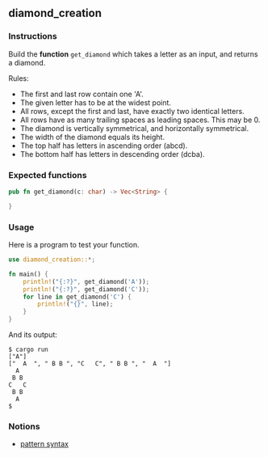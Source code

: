 ## diamond_creation

### Instructions

Build the **function** `get_diamond` which takes a letter as an input, and returns a diamond.

Rules:

- The first and last row contain one 'A'.
- The given letter has to be at the widest point.
- All rows, except the first and last, have exactly two identical letters.
- All rows have as many trailing spaces as leading spaces. This may be 0.
- The diamond is vertically symmetrical, and horizontally symmetrical.
- The width of the diamond equals its height.
- The top half has letters in ascending order (abcd).
- The bottom half has letters in descending order (dcba).

### Expected functions

```rust
pub fn get_diamond(c: char) -> Vec<String> {

}
```

### Usage

Here is a program to test your function.

```rust
use diamond_creation::*;

fn main() {
    println!("{:?}", get_diamond('A'));
    println!("{:?}", get_diamond('C'));
    for line in get_diamond('C') {
        println!("{}", line);
    }
}
```

And its output:

```console
$ cargo run
["A"]
["  A  ", " B B ", "C   C", " B B ", "  A  "]
  A  
 B B 
C   C
 B B 
  A  
$
```

### Notions

- [pattern syntax](https://doc.rust-lang.org/book/ch18-03-pattern-syntax.html)
